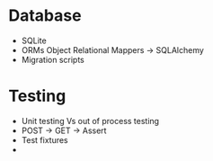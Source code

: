 # Database

- SQLite
- ORMs Object Relational Mappers -> SQLAlchemy
- Migration scripts

# Testing
- Unit testing Vs out of process testing
- POST -> GET -> Assert
- Test fixtures
-